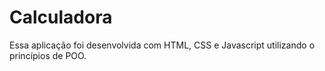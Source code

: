 # Calculadora

Essa aplicação foi desenvolvida com HTML, CSS e Javascript utilizando o princípios de POO.
